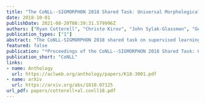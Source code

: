 ```yaml
---
title: "The CoNLL--SIGMORPHON 2018 Shared Task: Universal Morphological Reinflection"
date: 2018-10-01
publishDate: 2021-08-20T08:39:31.579996Z
authors: ["Ryan Cotterell", "Christo Kirov", "John Sylak-Glassman", "Géraldine Walther", "Ekaterina Vylomova", "Arya D. McCarthy", "Katharina Kann", "Sabrina Mielke", "Garrett Nicolai", "Miikka Silfverberg", "David Yarowsky", "Jason Eisner", "Mans Hulden"]
publication_types: ["1"]
abstract: "The CoNLL-SIGMORPHON 2018 shared task on supervised learning of morphological generation featured data sets from 103 typologically diverse languages. Apart from extending the number of languages involved in earlier supervised tasks of generating inflected forms, this year the shared task also featured a new second task which asked participants to inflect words in sentential context, similar to a cloze task. This second task featured seven languages. Task 1 received 27 submissions and task 2 received 6 submissions. Both tasks featured a low, medium, and high data condition. Nearly all submissions featured a neural component and built on highly-ranked systems from the earlier 2017 shared task. In the inflection task (task 1), 41 of the 52 languages present in last year’s inflection task showed improvement by the best systems in the low-resource setting. The cloze task (task 2) proved to be difficult, and few submissions managed to consistently improve upon both a simple neural baseline system and a lemmarepeating baseline."
featured: false
publication: "*Proceedings of the CoNLL--SIGMORPHON 2018 Shared Task: Universal Morphological Reinflection*"
publication_short: "CoNLL"
links:
- name: Anthology
  url: https://aclweb.org/anthology/papers/K18-3001.pdf
- name: arXiv
  url: https://arxiv.org/abs/1810.07125
url_pdf: papers/cotterell+al.conll18.pdf
---
```


